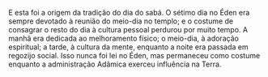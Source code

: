 ﻿E esta foi a origem da tradição do dia do sabá. O sétimo dia no Éden era sempre devotado à reunião do meio-dia no templo; e o costume de consagrar o resto do dia à cultura pessoal perdurou por muito tempo. A manhã era dedicada ao melhoramento físico; o meio-dia, à adoração espiritual; a tarde, à cultura da mente, enquanto a noite era passada em regozijo social. Isso nunca foi lei no Éden, mas permaneceu como costume enquanto a administração Adâmica exerceu influência na Terra.